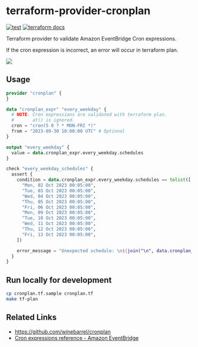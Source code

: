 # terraform-provider-cronplan

[![test](https://github.com/winebarrel/terraform-provider-cronplan/actions/workflows/test.yml/badge.svg)](https://github.com/winebarrel/terraform-provider-cronplan/actions/workflows/test.yml)
[![terraform docs](https://img.shields.io/badge/terraform-docs-%35835CC?logo=terraform)](https://registry.terraform.io/providers/winebarrel/cronplan/latest/docs)

Terraform provider to validate Amazon EventBridge Cron expressions.

If the cron expression is incorrect, an error will occur in terraform plan.

![](https://github.com/winebarrel/terraform-provider-cronplan/assets/117768/1847ec79-49d6-4ceb-9aa8-f256e70b2052)

## Usage

```tf
provider "cronplan" {
}

data "cronplan_expr" "every_weekday" {
  # NOTE: Cron expressions are validated with terraform plan.
  #       at() is ignored.
  cron = "cron(5 0 ? * MON-FRI *)"
  from = "2023-09-30 10:00:00 UTC" # Optional
}

output "every_weekday" {
  value = data.cronplan_expr.every_weekday.schedules
}

check "every_weekday_schedules" {
  assert {
    condition = data.cronplan_expr.every_weekday.schedules == tolist([
      "Mon, 02 Oct 2023 00:05:00",
      "Tue, 03 Oct 2023 00:05:00",
      "Wed, 04 Oct 2023 00:05:00",
      "Thu, 05 Oct 2023 00:05:00",
      "Fri, 06 Oct 2023 00:05:00",
      "Mon, 09 Oct 2023 00:05:00",
      "Tue, 10 Oct 2023 00:05:00",
      "Wed, 11 Oct 2023 00:05:00",
      "Thu, 12 Oct 2023 00:05:00",
      "Fri, 13 Oct 2023 00:05:00",
    ])

    error_message = "Unexpected schedule: \n${join("\n", data.cronplan_expr.every_weekday.schedules)}"
  }
}
```

## Run locally for development

```sh
cp cronplan.tf.sample cronplan.tf
make tf-plan
```

## Related Links

* https://github.com/winebarrel/cronplan
* [Cron expressions reference - Amazon EventBridge](https://docs.aws.amazon.com/eventbridge/latest/userguide/eb-cron-expressions.html)
